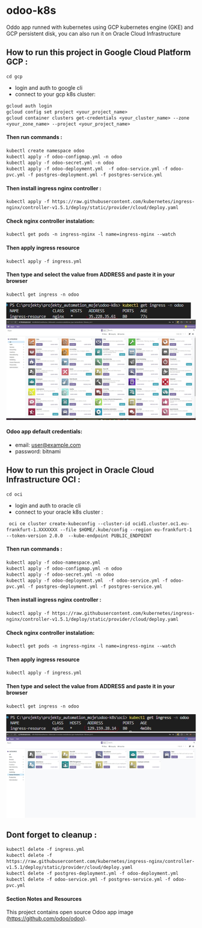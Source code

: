 # odoo-k8s
Oddo app runned with kubernetes using GCP kubernetes engine  (GKE) and GCP persistent disk, you can also run it on Oracle Cloud Infrastructure

## How to run this project in Google Cloud Platform GCP :

```
cd gcp
```

- login and auth to google cli 
- connect to your gcp k8s cluster:
```
gcloud auth login
gcloud config set project <your_project_name>
gcloud container clusters get-credentials <your_cluster_name> --zone <your_zone_name> --project <your_project_name>

``` 

#### Then run commands :

```
kubectl create namespace odoo
kubectl apply -f odoo-configmap.yml -n odoo
kubectl apply -f odoo-secret.yml -n odoo
kubectl apply -f odoo-deployment.yml  -f odoo-service.yml -f odoo-pvc.yml -f postgres-deployment.yml -f postgres-service.yml 
```
#### Then install ingress nginx controller :
```
kubectl apply -f https://raw.githubusercontent.com/kubernetes/ingress-nginx/controller-v1.5.1/deploy/static/provider/cloud/deploy.yaml
```
#### Check nginx controller instalation:
```
kubectl get pods -n ingress-nginx -l name=ingress-nginx --watch
```

#### Then apply ingress resource 

``` 
kubectl apply -f ingress.yml 
```

#### Then type and select the value from ADDRESS and paste it in your browser 
```
kubectl get ingress -n odoo
``` 
![cli](images/ingress_04_cli.jpg)
![public ip](images/ingress_04_working_app.jpg)

#### Odoo app default credentials:
 - email: user@example.com
 - password: bitnami


## How to run this project in Oracle Cloud Infrastructure OCI :

```
cd oci
```

- login and auth to oracle cli 
- connect to your oracle k8s cluster :
```
 oci ce cluster create-kubeconfig --cluster-id ocid1.cluster.oc1.eu-frankfurt-1.XXXXXXX --file $HOME/.kube/config --region eu-frankfurt-1 --token-version 2.0.0  --kube-endpoint PUBLIC_ENDPOINT
 ```
#### Then run commands :

```
kubectl apply -f odoo-namespace.yml 
kubectl apply -f odoo-configmap.yml -n odoo
kubectl apply -f odoo-secret.yml -n odoo
kubectl apply -f odoo-deployment.yml  -f odoo-service.yml -f odoo-pvc.yml -f postgres-deployment.yml -f postgres-service.yml 

```
#### Then install ingress nginx controller :
```
kubectl apply -f https://raw.githubusercontent.com/kubernetes/ingress-nginx/controller-v1.5.1/deploy/static/provider/cloud/deploy.yaml
```
#### Check nginx controller instalation:
```
kubectl get pods -n ingress-nginx -l name=ingress-nginx --watch
```

#### Then apply ingress resource 

``` 
kubectl apply -f ingress.yml 
```

#### Then type and select the value from ADDRESS and paste it in your browser 
```
kubectl get ingress -n odoo
``` 
![cli](images/ingress_04_cli_oci.jpg)
![public ip](images/ingress_04_working_app_oci.jpg)

## Dont forget to cleanup :

```
kubectl delete -f ingress.yml 
kubectl delete -f https://raw.githubusercontent.com/kubernetes/ingress-nginx/controller-v1.5.1/deploy/static/provider/cloud/deploy.yaml
kubectl delete -f postgres-deployment.yml -f odoo-deployment.yml  
kubectl delete -f odoo-service.yml -f postgres-service.yml -f odoo-pvc.yml
```

#### Section Notes and Resources
This project contains open source Odoo app image (https://github.com/odoo/odoo). 